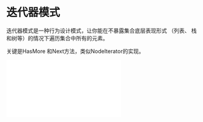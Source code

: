# 迭代器模式
迭代器模式是一种行为设计模式，让你能在不暴露集合底层表现形式 （列表、 栈和树等）的情况下遍历集合中所有的元素。

关键是HasMore 和Next方法，类似NodeIterator的实现。

![](iterator.md)